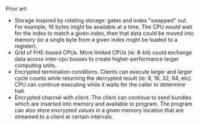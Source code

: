 Prior art:

 - Storage inspired by rotating storage: gates and index "swapped" out. For example, 16 bytes might be available at a time. The CPU
 would wait for the index to match a given index, then that data could be moved into memory (or a single byte from a given index 
 might be loaded to a register). 
 - Grid of FHE-based CPUs. More limited CPUs (ie: 8-bit) could exchange data across inter-cpu busses to create higher-performance larger
 computing units.
 - Encrypted termination conditions. Clients can execute larger and larger cycle counts while returning the decrypted result (ie: 8, 16, 32,
 64, etc). CPU can continue executing while it waits for the caller to determine halt.
 - Encrypted channel with client. The client can continue to send bundles which are inserted into memory and available to program. The 
 program can also store encrypted values in a given memory location that are streamed to a client at certain intervals.
 
